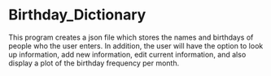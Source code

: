 # Birthday_Dictionary

This program creates a json file which stores the names and birthdays of people who the user enters. In addition, the user will have the option to look up information, add new information, edit current information, and also display a plot of the birthday frequency per month.
